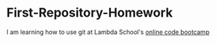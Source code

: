 # First-Repository-Homework

I am learning how to use git at Lambda School's [online code bootcamp](https://lambdaschool.com/mini-bootcamp)
